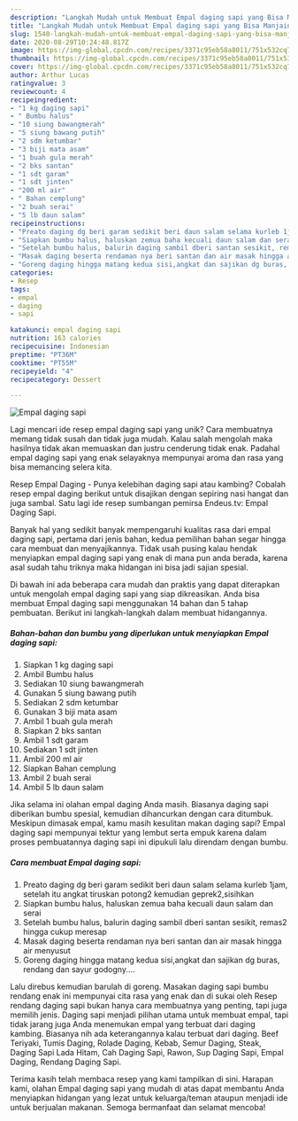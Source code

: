 ```yaml
---
description: "Langkah Mudah untuk Membuat Empal daging sapi yang Bisa Manjain Lidah"
title: "Langkah Mudah untuk Membuat Empal daging sapi yang Bisa Manjain Lidah"
slug: 1540-langkah-mudah-untuk-membuat-empal-daging-sapi-yang-bisa-manjain-lidah
date: 2020-08-29T10:24:48.817Z
image: https://img-global.cpcdn.com/recipes/3371c95eb58a8011/751x532cq70/empal-daging-sapi-foto-resep-utama.jpg
thumbnail: https://img-global.cpcdn.com/recipes/3371c95eb58a8011/751x532cq70/empal-daging-sapi-foto-resep-utama.jpg
cover: https://img-global.cpcdn.com/recipes/3371c95eb58a8011/751x532cq70/empal-daging-sapi-foto-resep-utama.jpg
author: Arthur Lucas
ratingvalue: 3
reviewcount: 4
recipeingredient:
- "1 kg daging sapi"
- " Bumbu halus"
- "10 siung bawangmerah"
- "5 siung bawang putih"
- "2 sdm ketumbar"
- "3 biji mata asam"
- "1 buah gula merah"
- "2 bks santan"
- "1 sdt garam"
- "1 sdt jinten"
- "200 ml air"
- " Bahan cemplung"
- "2 buah serai"
- "5 lb daun salam"
recipeinstructions:
- "Preato daging dg beri garam sedikit beri daun salam selama kurleb 1jam, setelah itu angkat tiruskan potong2 kemudian geprek2,sisihkan"
- "Siapkan bumbu halus, haluskan zemua baha kecuali daun salam dan serai"
- "Setelah bumbu halus, balurin daging sambil dberi santan sesikit, remas2 hingga cukup meresap"
- "Masak daging beserta rendaman nya beri santan dan air masak hingga air menyusut"
- "Goreng daging hingga matang kedua sisi,angkat dan sajikan dg buras, rendang dan sayur godogny...."
categories:
- Resep
tags:
- empal
- daging
- sapi

katakunci: empal daging sapi 
nutrition: 163 calories
recipecuisine: Indonesian
preptime: "PT36M"
cooktime: "PT55M"
recipeyield: "4"
recipecategory: Dessert

---
```



![Empal daging sapi](https://img-global.cpcdn.com/recipes/3371c95eb58a8011/751x532cq70/empal-daging-sapi-foto-resep-utama.jpg)

Lagi mencari ide resep empal daging sapi yang unik? Cara membuatnya memang tidak susah dan tidak juga mudah. Kalau salah mengolah maka hasilnya tidak akan memuaskan dan justru cenderung tidak enak. Padahal empal daging sapi yang enak selayaknya mempunyai aroma dan rasa yang bisa memancing selera kita.

Resep Empal Daging - Punya kelebihan daging sapi atau kambing? Cobalah resep empal daging berikut untuk disajikan dengan sepiring nasi hangat dan juga sambal. Satu lagi ide resep sumbangan pemirsa Endeus.tv: Empal Daging Sapi.

Banyak hal yang sedikit banyak mempengaruhi kualitas rasa dari empal daging sapi, pertama dari jenis bahan, kedua pemilihan bahan segar hingga cara membuat dan menyajikannya. Tidak usah pusing kalau hendak menyiapkan empal daging sapi yang enak di mana pun anda berada, karena asal sudah tahu triknya maka hidangan ini bisa jadi sajian spesial.


Di bawah ini ada beberapa cara mudah dan praktis yang dapat diterapkan untuk mengolah empal daging sapi yang siap dikreasikan. Anda bisa membuat Empal daging sapi menggunakan 14 bahan dan 5 tahap pembuatan. Berikut ini langkah-langkah dalam membuat hidangannya.

<!--inarticleads1-->

##### Bahan-bahan dan bumbu yang diperlukan untuk menyiapkan Empal daging sapi:

1. Siapkan 1 kg daging sapi
1. Ambil  Bumbu halus
1. Sediakan 10 siung bawangmerah
1. Gunakan 5 siung bawang putih
1. Sediakan 2 sdm ketumbar
1. Gunakan 3 biji mata asam
1. Ambil 1 buah gula merah
1. Siapkan 2 bks santan
1. Ambil 1 sdt garam
1. Sediakan 1 sdt jinten
1. Ambil 200 ml air
1. Siapkan  Bahan cemplung
1. Ambil 2 buah serai
1. Ambil 5 lb daun salam


Jika selama ini olahan empal daging Anda masih. Biasanya daging sapi diberikan bumbu spesial, kemudian dihancurkan dengan cara ditumbuk. Meskipun dimasak empal, kamu masih kesulitan makan daging sapi? Empal daging sapi mempunyai tektur yang lembut serta empuk karena dalam proses pembuatannya daging sapi ini dipukuli lalu direndam dengan bumbu. 

<!--inarticleads2-->

##### Cara membuat Empal daging sapi:

1. Preato daging dg beri garam sedikit beri daun salam selama kurleb 1jam, setelah itu angkat tiruskan potong2 kemudian geprek2,sisihkan
1. Siapkan bumbu halus, haluskan zemua baha kecuali daun salam dan serai
1. Setelah bumbu halus, balurin daging sambil dberi santan sesikit, remas2 hingga cukup meresap
1. Masak daging beserta rendaman nya beri santan dan air masak hingga air menyusut
1. Goreng daging hingga matang kedua sisi,angkat dan sajikan dg buras, rendang dan sayur godogny....


Lalu direbus kemudian barulah di goreng. Masakan daging sapi bumbu rendang enak ini mempunyai cita rasa yang enak dan di sukai oleh Resep rendang daging sapi bukan hanya cara membuatnya yang penting, tapi juga memilih jenis. Daging sapi menjadi pilihan utama untuk membuat empal, tapi tidak jarang juga Anda menemukan empal yang terbuat dari daging kambing. Biasanya nih ada keterangannya kalau terbuat dari daging. Beef Teriyaki, Tumis Daging, Rolade Daging, Kebab, Semur Daging, Steak, Daging Sapi Lada Hitam, Cah Daging Sapi, Rawon, Sup Daging Sapi, Empal Daging, Rendang Daging Sapi. 

Terima kasih telah membaca resep yang kami tampilkan di sini. Harapan kami, olahan Empal daging sapi yang mudah di atas dapat membantu Anda menyiapkan hidangan yang lezat untuk keluarga/teman ataupun menjadi ide untuk berjualan makanan. Semoga bermanfaat dan selamat mencoba!
